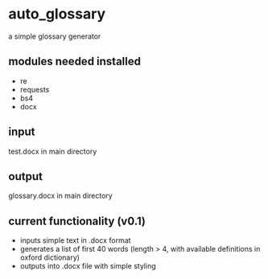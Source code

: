 # auto_glossary
 a simple glossary generator
 
## modules needed installed
 - re
 - requests
 - bs4
 - docx
 
## input
 test.docx in main directory
 
## output
 glossary.docx in main directory

## current functionality (v0.1)
 - inputs simple text in .docx format
 - generates a list of first 40 words (length > 4, with available definitions in oxford dictionary)
 - outputs into .docx file with simple styling